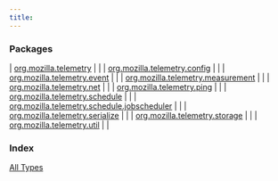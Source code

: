 ```yaml
---
title: 
---
```


### Packages

| [org.mozilla.telemetry](org.mozilla.telemetry/index.html) |  |
| [org.mozilla.telemetry.config](org.mozilla.telemetry.config/index.html) |  |
| [org.mozilla.telemetry.event](org.mozilla.telemetry.event/index.html) |  |
| [org.mozilla.telemetry.measurement](org.mozilla.telemetry.measurement/index.html) |  |
| [org.mozilla.telemetry.net](org.mozilla.telemetry.net/index.html) |  |
| [org.mozilla.telemetry.ping](org.mozilla.telemetry.ping/index.html) |  |
| [org.mozilla.telemetry.schedule](org.mozilla.telemetry.schedule/index.html) |  |
| [org.mozilla.telemetry.schedule.jobscheduler](org.mozilla.telemetry.schedule.jobscheduler/index.html) |  |
| [org.mozilla.telemetry.serialize](org.mozilla.telemetry.serialize/index.html) |  |
| [org.mozilla.telemetry.storage](org.mozilla.telemetry.storage/index.html) |  |
| [org.mozilla.telemetry.util](org.mozilla.telemetry.util/index.html) |  |

### Index

[All Types](alltypes/index.html)